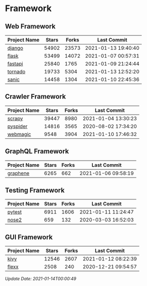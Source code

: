 # Framework

## Web Framework
| Project Name | Stars | Forks | Last Commit |
| ------------ | ----- | ----- | ----------- |
| [django](https://github.com/django/django) | 54902 | 23573 | 2021-01-13 19:40:40 |
| [flask](https://github.com/pallets/flask) | 53499 | 14072 | 2021-01-07 00:57:31 |
| [fastapi](https://github.com/tiangolo/fastapi) | 25840 | 1765 | 2021-01-09 21:24:44 |
| [tornado](https://github.com/tornadoweb/tornado) | 19733 | 5304 | 2021-01-13 12:52:20 |
| [sanic](https://github.com/sanic-org/sanic) | 14458 | 1304 | 2021-01-10 22:45:36 |

## Crawler Framework
| Project Name | Stars | Forks | Last Commit |
| ------------ | ----- | ----- | ----------- |
| [scrapy](https://github.com/scrapy/scrapy) | 39447 | 8980 | 2021-01-04 13:30:23 |
| [pyspider](https://github.com/binux/pyspider) | 14816 | 3565 | 2020-08-02 17:34:20 |
| [webmagic](https://github.com/code4craft/webmagic) | 9548 | 3904 | 2021-01-10 17:46:32 |

## GraphQL Framework
| Project Name | Stars | Forks | Last Commit |
| ------------ | ----- | ----- | ----------- |
| [graphene](https://github.com/graphql-python/graphene) | 6265 | 662 | 2021-01-06 09:58:19 |

## Testing Framework
| Project Name | Stars | Forks | Last Commit |
| ------------ | ----- | ----- | ----------- |
| [pytest](https://github.com/pytest-dev/pytest) | 6911 | 1606 | 2021-01-11 11:24:47 |
| [nose2](https://github.com/nose-devs/nose2) | 659 | 132 | 2020-03-03 16:52:03 |

## GUI Framework
| Project Name | Stars | Forks | Last Commit |
| ------------ | ----- | ----- | ----------- |
| [kivy](https://github.com/kivy/kivy) | 12546 | 2607 | 2021-01-12 08:22:39 |
| [flexx](https://github.com/flexxui/flexx) | 2508 | 240 | 2020-12-21 09:54:57 |

*Update Date: 2021-01-14T00:00:49*